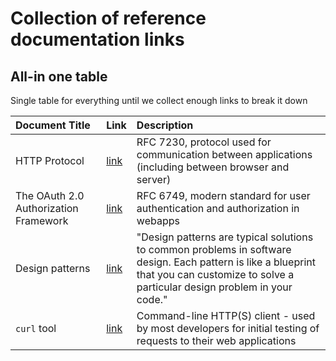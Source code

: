 # Collection of reference documentation links

## All-in one table

Single table for everything until we collect enough links to break it down

| Document Title                        | Link                                             | Description                                                                                                                                                                               |
|:--------------------------------------|:-------------------------------------------------|:------------------------------------------------------------------------------------------------------------------------------------------------------------------------------------------|
| HTTP Protocol                         | [link](https://tools.ietf.org/html/rfc7230)      | RFC 7230, protocol used for communication between applications (including between browser and server)                                                                                     |
| The OAuth 2.0 Authorization Framework | [link](https://tools.ietf.org/html/rfc6749)      | RFC 6749, modern standard for user authentication and authorization in webapps                                                                                                            |
| Design patterns                       | [link](https://refactoring.guru/design-patterns) | "Design patterns are typical solutions to common problems in software design. Each pattern is like a blueprint that you can customize to solve a particular design problem in your code." |
| `curl` tool                           | [link](https://curl.se/docs/manual.html)         | Command-line HTTP(S) client - used by most developers for initial testing of requests to their web applications                                                                           |
